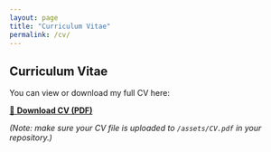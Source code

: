 ```yaml
---
layout: page
title: "Curriculum Vitae"
permalink: /cv/
---
```


## Curriculum Vitae

You can view or download my full CV here:

[📄 **Download CV (PDF)**](/assets/CV.pdf)

*(Note: make sure your CV file is uploaded to `/assets/CV.pdf` in your repository.)*

